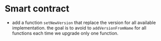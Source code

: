 # Smart contract

 - add a function `setNewVersion` that replace the version for all available implementation.
 the goal is to avoid to `addVersionFromName` for all functions each time we upgrade only one function.
